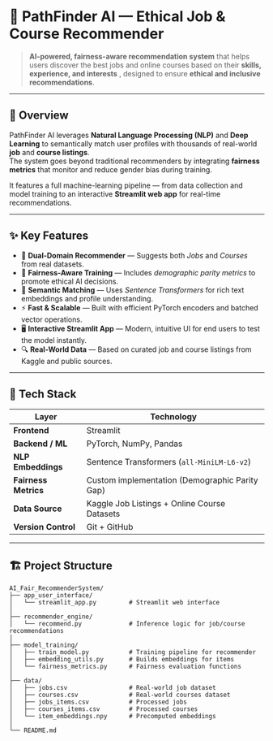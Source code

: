 # 🧭 PathFinder AI — Ethical Job & Course Recommender

> **AI-powered, fairness-aware recommendation system** that helps users discover the best jobs and online courses based on their **skills, experience, and interests** , designed to ensure **ethical and inclusive recommendations**.

---

## 🚀 Overview

PathFinder AI leverages **Natural Language Processing (NLP)** and **Deep Learning** to semantically match user profiles with thousands of real-world **job** and **course listings**.  
The system goes beyond traditional recommenders by integrating **fairness metrics** that monitor and reduce gender bias during training.

It features a full machine-learning pipeline — from data collection and model training to an interactive **Streamlit web app** for real-time recommendations.

---

## ✨ Key Features

- 🧠 **Dual-Domain Recommender** — Suggests both *Jobs* and *Courses* from real datasets.  
- 🤝 **Fairness-Aware Training** — Includes *demographic parity metrics* to promote ethical AI decisions.  
- 💬 **Semantic Matching** — Uses *Sentence Transformers* for rich text embeddings and profile understanding.  
- ⚡ **Fast & Scalable** — Built with efficient PyTorch encoders and batched vector operations.  
- 🖥️ **Interactive Streamlit App** — Modern, intuitive UI for end users to test the model instantly.  
- 🔍 **Real-World Data** — Based on curated job and course listings from Kaggle and public sources.

---

## 🧩 Tech Stack

| Layer | Technology |
|-------|-------------|
| **Frontend** | Streamlit |
| **Backend / ML** | PyTorch, NumPy, Pandas |
| **NLP Embeddings** | Sentence Transformers (`all-MiniLM-L6-v2`) |
| **Fairness Metrics** | Custom implementation (Demographic Parity Gap) |
| **Data Source** | Kaggle Job Listings + Online Course Datasets |
| **Version Control** | Git + GitHub |

---

## 🏗️ Project Structure

```text
AI_Fair_RecommenderSystem/
├── app_user_interface/  
│   └── streamlit_app.py         # Streamlit web interface  
│  
├── recommender_engine/  
│   └── recommend.py             # Inference logic for job/course recommendations  
│  
├── model_training/  
│   ├── train_model.py           # Training pipeline for recommender  
│   ├── embedding_utils.py       # Builds embeddings for items  
│   └── fairness_metrics.py      # Fairness evaluation functions  
│  
├── data/  
│   ├── jobs.csv                 # Real-world job dataset  
│   ├── courses.csv              # Real-world courses dataset  
│   ├── jobs_items.csv           # Processed jobs  
│   ├── courses_items.csv        # Processed courses  
│   └── item_embeddings.npy      # Precomputed embeddings  
│  
└── README.md 

